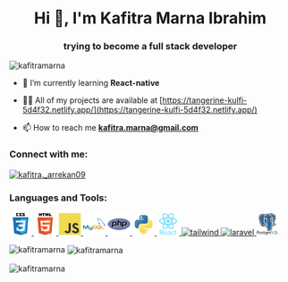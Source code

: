 <h1 align="center">Hi 👋, I'm Kafitra Marna Ibrahim</h1>
<h3 align="center">trying to become a full stack developer</h3>

<p align="left"> <img src="https://komarev.com/ghpvc/?username=kafitramarna&label=Profile%20views&color=0e75b6&style=flat" alt="kafitramarna" /> </p>

- 🌱 I’m currently learning **React-native**

- 👨‍💻 All of my projects are available at [https://tangerine-kulfi-5d4f32.netlify.app/](https://tangerine-kulfi-5d4f32.netlify.app/)

- 📫 How to reach me **kafitra.marna@gmail.com**

<h3 align="left">Connect with me:</h3>
<p align="left">
<a href="https://instagram.com/kafitra._arrekan09" target="blank"><img align="center" src="https://raw.githubusercontent.com/rahuldkjain/github-profile-readme-generator/master/src/images/icons/Social/instagram.svg" alt="kafitra._arrekan09" height="30" width="40" /></a>
</p>

<h3 align="left">Languages and Tools:</h3>
<p align="left"> <a href="https://www.w3schools.com/css/" target="_blank" rel="noreferrer"> <img src="https://raw.githubusercontent.com/devicons/devicon/master/icons/css3/css3-original-wordmark.svg" alt="css3" width="40" height="40"/> </a> <a href="https://www.w3.org/html/" target="_blank" rel="noreferrer"> <img src="https://raw.githubusercontent.com/devicons/devicon/master/icons/html5/html5-original-wordmark.svg" alt="html5" width="40" height="40"/> </a> <a href="https://developer.mozilla.org/en-US/docs/Web/JavaScript" target="_blank" rel="noreferrer"> <img src="https://raw.githubusercontent.com/devicons/devicon/master/icons/javascript/javascript-original.svg" alt="javascript" width="40" height="40"/> </a> <a href="https://www.mysql.com/" target="_blank" rel="noreferrer"> <img src="https://raw.githubusercontent.com/devicons/devicon/master/icons/mysql/mysql-original-wordmark.svg" alt="mysql" width="40" height="40"/> </a> <a href="https://www.php.net" target="_blank" rel="noreferrer"> <img src="https://raw.githubusercontent.com/devicons/devicon/master/icons/php/php-original.svg" alt="php" width="40" height="40"/> </a> <a href="https://www.python.org" target="_blank" rel="noreferrer"> <img src="https://raw.githubusercontent.com/devicons/devicon/master/icons/python/python-original.svg" alt="python" width="40" height="40"/> </a> <a href="https://reactjs.org/" target="_blank" rel="noreferrer"> <img src="https://raw.githubusercontent.com/devicons/devicon/master/icons/react/react-original-wordmark.svg" alt="react" width="40" height="40"/> </a> <a href="https://tailwindcss.com/" target="_blank" rel="noreferrer"> <img src="https://www.vectorlogo.zone/logos/tailwindcss/tailwindcss-icon.svg" alt="tailwind" width="40" height="40"/> </a> 
<a href="https://laravel.com/" target="_blank" rel="noreferrer"> 
    <img src="https://upload.wikimedia.org/wikipedia/commons/thumb/9/9a/Laravel.svg/1200px-Laravel.svg.png" alt="laravel" width="40" height="40"/> 
  </a> 
  <a href="https://www.postgresql.org/" target="_blank" rel="noreferrer"> 
    <img src="https://raw.githubusercontent.com/devicons/devicon/master/icons/postgresql/postgresql-original-wordmark.svg" alt="postgresql" width="40" height="40"/> 
  </a> 
</p>

<p><img align="left" src="https://github-readme-stats.vercel.app/api/top-langs?username=kafitramarna&show_icons=true&locale=en&layout=compact" alt="kafitramarna" /></p>

<p>&nbsp;<img align="center" src="https://github-readme-stats.vercel.app/api?username=kafitramarna&show_icons=true&locale=en" alt="kafitramarna" /></p>

<p><img align="center" src="https://github-readme-streak-stats.herokuapp.com/?user=kafitramarna&" alt="kafitramarna" /></p>
